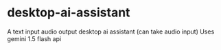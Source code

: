 # desktop-ai-assistant
A text input audio output desktop ai assistant (can take audio input)
Uses gemini 1.5 flash api
